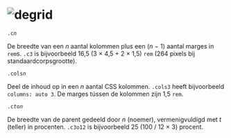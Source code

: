 # ![degrid](https://deidee.com/logo.png?str=deGrid)

<code>.c<var>n</var></code>

De breedte van een <var>n</var> aantal kolommen plus een (<var>n</var> − 1) aantal marges in <code>rem</code>s. <code>.c3</code> is bijvoorbeeld 16,5 (3 × 4,5 + 2 × 1,5) <code>rem</code> (264 pixels bij standaardcorpsgrootte).

<code>.cols<var>n</var></code>

Deel de inhoud op in een <var>n</var> aantal CSS kolommen. <code>.cols3</code> heeft bijvoorbeeld <code>columns: auto 3</code>. De marges tússen de kolommen zijn 1,5 <code>rem</code>.

<code>.c<var>t</var>o<var>n</var></code>

De breedte van de parent gedeeld door <var>n</var> (noemer), vermenigvuldigd met <var>t</var> (teller) in procenten. <code>.c3o12</code> is bijvoorbeeld 25 (100 / 12 × 3) procent.
